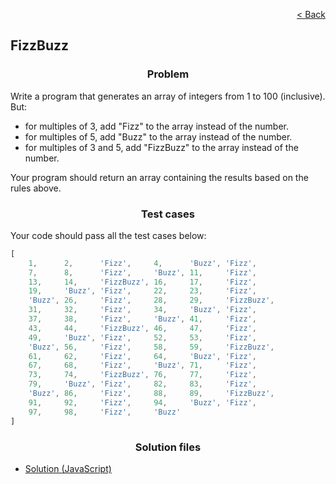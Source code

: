 <p align="right">
  <a href="../home.md">< Back</a>
</p>

<h2>FizzBuzz</h2>

<h3 align="center">Problem</h3>

<p>Write a program that generates an array of integers from 1 to 100 (inclusive). But:</p>

<ul>
  <li>for multiples of 3, add "Fizz" to the array instead of the number.</li>
  <li>for multiples of 5, add "Buzz" to the array instead of the number.</li>
  <li>for multiples of 3 and 5, add "FizzBuzz" to the array instead of the number.</li>
</ul>

<p>Your program should return an array containing the results based on the rules above.</p>

<h3 align="center">Test cases</h3>

<p>Your code should pass all the test cases below:</p>

```js
[
    1,      2,      'Fizz',     4,      'Buzz', 'Fizz',
    7,      8,      'Fizz',     'Buzz', 11,     'Fizz',
    13,     14,     'FizzBuzz', 16,     17,     'Fizz',
    19,     'Buzz', 'Fizz',     22,     23,     'Fizz',
    'Buzz', 26,     'Fizz',     28,     29,     'FizzBuzz',
    31,     32,     'Fizz',     34,     'Buzz', 'Fizz',
    37,     38,     'Fizz',     'Buzz', 41,     'Fizz',
    43,     44,     'FizzBuzz', 46,     47,     'Fizz',
    49,     'Buzz', 'Fizz',     52,     53,     'Fizz',
    'Buzz', 56,     'Fizz',     58,     59,     'FizzBuzz',
    61,     62,     'Fizz',     64,     'Buzz', 'Fizz',
    67,     68,     'Fizz',     'Buzz', 71,     'Fizz',
    73,     74,     'FizzBuzz', 76,     77,     'Fizz',
    79,     'Buzz', 'Fizz',     82,     83,     'Fizz',
    'Buzz', 86,     'Fizz',     88,     89,     'FizzBuzz',
    91,     92,     'Fizz',     94,     'Buzz', 'Fizz',
    97,     98,     'Fizz',     'Buzz'
]
```

<h3 align="center">Solution files</h3>

- [Solution (JavaScript)](./solution.js)